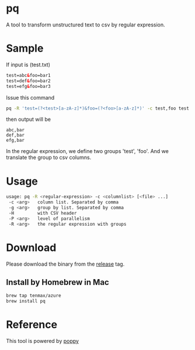 # pq

A tool to transform unstructured text to csv by regular expression.

# Sample

If input is (test.txt)

```html
test=abc&foo=bar1
test=def&foo=bar2
test=efg&foo=bar3
```

Issue this command

```bash
pq -R 'test=(?<test>[a-zA-z]*)&foo=(?<foo>[a-zA-z]*)' -c test,foo test.txt
```

then output will be

```
abc,bar
def,bar
efg,bar
```

In the regular expression, we define two groups 'test', 'foo'. And we translate the group to csv columns.

# Usage

```bash
usage: pq -R <regular-expression> -c <columnlist> [<file> ...]
 -c <arg>   column list. Separated by comma
 -g <arg>   group by list. Separated by comma
 -H         with CSV header
 -P <arg>   level of parallelism
 -R <arg>   the regular expression with groups
```

# Download

Please download the binary from the [release](https://github.com/tenmax/pq/releases) tag.

## Install by Homebrew in Mac
```bash
brew tap tenmax/azure
brew install pq
```

# Reference

This tool is powered by [poppy](http://tenmax.github.io/poppy/)

